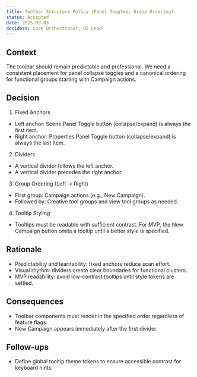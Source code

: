 ```yaml
---
title: Toolbar Structure Policy (Panel Toggles, Group Ordering)
status: Accepted
date: 2025-09-03
deciders: Core Orchestrator, UI Lead
---
```


## Context

The toolbar should remain predictable and professional. We need a consistent placement for panel collapse toggles and a canonical ordering for functional groups starting with Campaign actions.

## Decision

1. Fixed Anchors

- Left anchor: Scene Panel Toggle button (collapse/expand) is always the first item.
- Right anchor: Properties Panel Toggle button (collapse/expand) is always the last item.

2. Dividers

- A vertical divider follows the left anchor.
- A vertical divider precedes the right anchor.

3. Group Ordering (Left → Right)

- First group: Campaign actions (e.g., New Campaign).
- Followed by: Creative tool groups and view tool groups as needed.

4. Tooltip Styling

- Tooltips must be readable with sufficient contrast. For MVP, the New Campaign button omits a tooltip until a better style is specified.

## Rationale

- Predictability and learnability: fixed anchors reduce scan effort.
- Visual rhythm: dividers create clear boundaries for functional clusters.
- MVP readability: avoid low-contrast tooltips until style tokens are settled.

## Consequences

- Toolbar components must render in the specified order regardless of feature flags.
- New Campaign appears immediately after the first divider.

## Follow-ups

- Define global tooltip theme tokens to ensure accessible contrast for keyboard hints.
